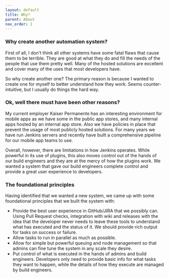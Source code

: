 ```yaml
---
layout: default
title: Why?
parent: About
nav_order: 1
---
```


### Why create another automation system?

First of all, I don't think all other systems have some fatal flaws that cause them to be terrible. They are good at what they do and fill the needs of the people that use them pretty well. Many of the hosted solutions are excellent and cover many of the uses that most developers have.

So why create another one? The primary reason is because I wanted to create one for myself to better understand how they work. Seems counter-intuitive, but I usually do things the hard way.

### Ok, well there must have been other reasons?

My current employer Kaiser Permanente has an interesting environment for mobile apps as we have some in the public app stores, and many internal apps hosted by an internal app store. Also we have policies in place that prevent the usage of most publicly hosted solutions. For many years we have run Jenkins servers and recently have built a comprehensive pipeline for our mobile app teams to use.

Overall, however, there are limitations in how Jenkins operates. While powerful in its use of plugins, this also moves control out of the hands of our build engineers and they are at the mercy of how the plugins work. We wanted a system that gave our build engineers complete control and provide a great user experience to developers.

### The foundational principles

Having identified that we wanted a new system, we came up with some foundational principles that we built the system with:

  - Provide the best user experience in GitHub/JIRA that we possibly can. Using Pull Request checks, integration with wiki and releases with the idea that the developer never needs to leave these tools to understand what has executed and the status of it. We should provide rich output for tasks on success or failure.
  - Allow tasks to run in parallel as much as possible.
  - Allow for simple but powerful queuing and node management so that admins can fine tune the system in any scale they desire.
  - Put control of what is executed in the hands of admins and build engineers. Developers only need to provide basic info for what tasks they want to happen, while the details of how they execute are managed by build engineers.

